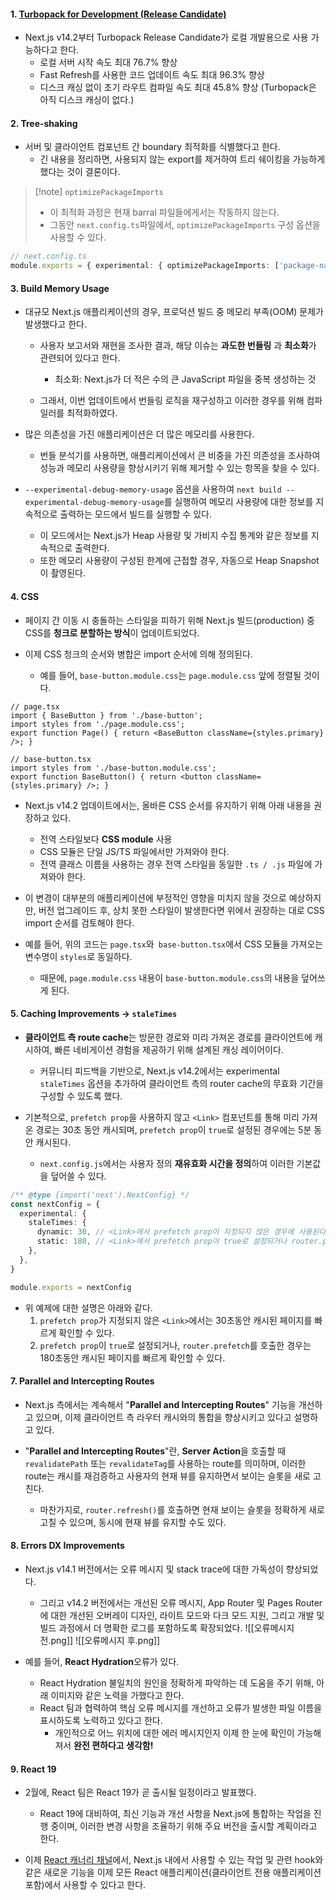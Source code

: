 
#### 1. [Turbopack for Development (Release Candidate)](https://nextjs.org/blog/next-14-2#turbopack-for-development-release-candidate)

- Next.js v14.2부터 Turbopack Release Candidate가 로컬 개발용으로 사용 가능하다고 한다.
	- 로컬 서버 시작 속도 최대 76.7% 향상
	- Fast Refresh를 사용한 코드 업데이트 속도 최대 96.3% 향상
	- 디스크 캐싱 없이 초기 라우트 컴파일 속도 최대 45.8% 향상 (Turbopack은 아직 디스크 캐싱이 없다.)

#### 2. Tree-shaking

- 서버 및 클라이언트 컴포넌트 간 boundary 최적화를 식별했다고 한다.
	- 긴 내용을 정리하면, 사용되지 않는 export를 제거하여 트리 쉐이킹을 가능하게 했다는 것이 결론이다.

> [!note] `optimizePackageImports`
> - 이 최적화 과정은 현재 barral 파일들에게서는 작동하지 않는다.
> - 그동안 `next.config.ts`파일에서, `optimizePackageImports` 구성 옵션을 사용할 수 있다.
```ts
// next.config.ts
module.exports = { experimental: { optimizePackageImports: ['package-name'], },};
```


#### 3. Build Memory Usage

- 대규모 Next.js 애플리케이션의 경우, 프로덕션 빌드 중 메모리 부족(OOM) 문제가 발생했다고 한다.
	- 사용자 보고서와 재현을 조사한 결과, 해당 이슈는 **과도한 번들링** 과 **최소화**가 관련되어 있다고 한다.
		- 최소화: Next.js가 더 적은 수의 큰 JavaScript 파일을 중복 생성하는 것
	
	- 그래서, 이번 업데이트에서 번들링 로직을 재구성하고 이러한 경우를 위해 컴파일러를 최적화하였다.

- 많은 의존성을 가진 애플리케이션은 더 많은 메모리를 사용한다. 
	- 번들 분석기를 사용하면, 애플리케이션에서 큰 비중을 가진 의존성을 조사하여 성능과 메모리 사용량을 향상시키기 위해 제거할 수 있는 항목을 찾을 수 있다.

- `--experimental-debug-memory-usage` 옵션을 사용하여 `next build --experimental-debug-memory-usage`를 실행하여 메모리 사용량에 대한 정보를 지속적으로 출력하는 모드에서 빌드를 실행할 수 있다.
	- 이 모드에서는 Next.js가 Heap 사용량 및 가비지 수집 통계와 같은 정보를 지속적으로 출력한다.
	- 또한 메모리 사용량이 구성된 한계에 근접할 경우, 자동으로 Heap Snapshot이 촬영된다.


#### 4. CSS

-  페이지 간 이동 시 충돌하는 스타일을 피하기 위해 Next.js 빌드(production) 중 CSS를 **청크로 분할하는 방식**이 업데이트되었다.

- 이제 CSS 청크의 순서와 병합은 import 순서에 의해 정의된다.
	- 예를 들어, `base-button.module.css`는 `page.module.css` 앞에 정렬될 것이다.

```tsx
// page.tsx
import { BaseButton } from './base-button'; 
import styles from './page.module.css'; 
export function Page() { return <BaseButton className={styles.primary} />; }
```
```tsx
// base-button.tsx
import styles from './base-button.module.css'; 
export function BaseButton() { return <button className={styles.primary} />; }
```

- Next.js v14.2 업데이트에서는, 올바른 CSS 순서를 유지하기 위해 아래 내용을 권장하고 있다.
	- 전역 스타일보다 **CSS module** 사용
	- CSS 모듈은 단일 JS/TS 파일에서만 가져와야 한다.
	- 전역 클래스 이름을 사용하는 경우 전역 스타일을 동일한 `.ts / .js` 파일에 가져와야 한다.

- 이 변경이 대부분의 애플리케이션에 부정적인 영향을 미치지 않을 것으로 예상하지만, 버전 업그레이드 후, 상치 못한 스타일이 발생한다면 위에서 권장하는 대로 CSS import 순서를 검토해야 한다.

- 예를 들어, 위의 코드는 `page.tsx`와` base-button.tsx`에서 CSS 모듈을 가져오는 변수명이 `styles`로  동일하다.
	- 때문에, `page.module.css` 내용이 `base-button.module.css`의 내용을 덮어쓰게 된다.


#### 5. Caching Improvements -> `staleTimes`

- **클라이언트 측 route cache**는 방문한 경로와 미리 가져온 경로를 클라이언트에 캐시하여, 빠른 네비게이션 경험을 제공하기 위해 설계된 캐싱 레이어이다.
	- 커뮤니티 피드백을 기반으로, Next.js v14.2에서는 experimental `staleTimes` 옵션을 추가하여 클라이언트 측의 router cache의 무효화 기간을 구성할 수 있도록 했다.

- 기본적으로, `prefetch prop`을 사용하지 않고 `<Link>` 컴포넌트를 통해 미리 가져온 경로는 30초 동안 캐시되며, `prefetch prop`이 `true`로 설정된 경우에는 5분 동안 캐시된다. 
	- `next.config.js`에서는 사용자 정의 **재유효화 시간을 정의**하여 이러한 기본값을 덮어쓸 수 있다.

```ts
/** @type {import('next').NextConfig} */
const nextConfig = {
  experimental: {
    staleTimes: {
      dynamic: 30, // <Link>에서 prefetch prop이 지정되지 않은 경우에 사용된다. 기본값: 30초
      static: 180, // <Link>에서 prefetch prop이 true로 설정되거나 router.prefetch를 호출한 경우에 사용된다. (기본값 5분)
    },
  },
}

module.exports = nextConfig
```

- 위 예제에 대한 설명은 아래와 같다.
	1. `prefetch prop`가 지정되지 않은 `<Link>`에서는 30초동안 캐시된 페이지를 빠르게 확인할 수 있다.
	2. `prefetch prop`이 `true`로 설정되거나, `router.prefetch`를 호출한 경우는 180초동안 캐시된 페이지를 빠르게 확인할 수 있다.


#### 7. Parallel and Intercepting Routes

- Next.js 측에서는 계속해서 "**Parallel and Intercepting Routes**" 기능을 개선하고 있으며, 이제 클라이언트 측 라우터 캐시와의 통합을 향상시키고 있다고 설명하고 있다.

-  "**Parallel and Intercepting Routes**"란, **Server Action**을 호출할 때 `revalidatePath` 또는 `revalidateTag`를 사용하는 route를 의미하며, 이러한 route는 캐시를 재검증하고 사용자의 현재 뷰를 유지하면서 보이는 슬롯을 새로 고친다.
	- 마찬가지로, `router.refresh()`를 호출하면 현재 보이는 슬롯을 정확하게 새로 고칠 수 있으며, 동시에 현재 뷰를 유지할 수도 있다.


#### 8. Errors DX Improvements

- Next.js v14.1 버전에서는 오류 메시지 및 stack trace에 대한 가독성이 향상되었다. 
	- 그리고 v14.2 버전에서는 개선된 오류 메시지, App Router 및 Pages Router에 대한 개선된 오버레이 디자인, 라이트 모드와 다크 모드 지원, 그리고 개발 및 빌드 과정에서 더 명확한 로그를 포함하도록 확장되었다.
![[오류메시지 전.png]]
![[오류메시지 후.png]]

- 예를 들어, **React Hydration**오류가 있다.
	-  React Hydration 불일치의 원인을 정확하게 파악하는 데 도움을 주기 위해, 아래 이미지와 같은 노력을 가했다고 한다.
	- React 팀과 협력하여 핵심 오류 메시지를 개선하고 오류가 발생한 파일 이름을 표시하도록 노력하고 있다고 한다. 
		- 개인적으로 어느 위치에 대한 에러 메시지인지 이제 한 눈에 확인이 가능해져서 **완전 편하다고 생각함!**


#### 9. React 19

- 2월에, React 팀은 React 19가 곧 출시될 일정이라고 발표했다.
	- React 19에 대비하여, 최신 기능과 개선 사항을 Next.js에 통합하는 작업을 진행 중이며, 이러한 변경 사항을 조율하기 위해 주요 버전을 출시할 계획이라고 한다.

- 이제 [React 캐너리 채널](https://react.dev/blog/2023/05/03/react-canaries)에서, Next.js 내에서 사용할 수 있는 작업 및 관련 hook와 같은 새로운 기능을 이제 모든 React 애플리케이션(클라이언트 전용 애플리케이션 포함)에서 사용할 수 있다고 한다.
